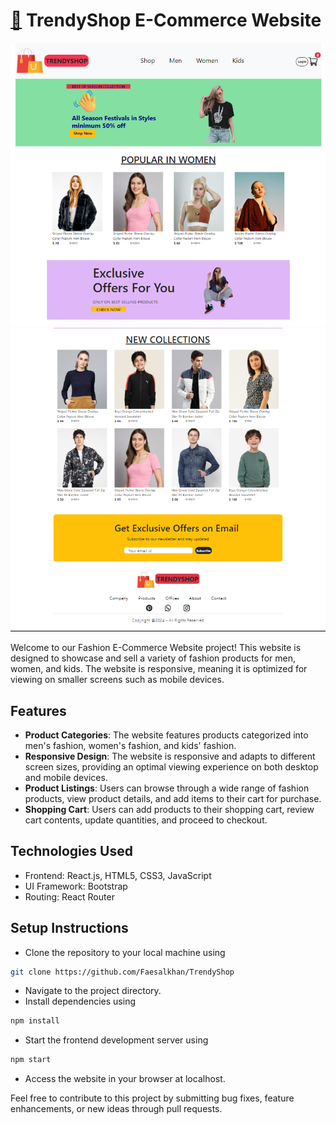 # [🔗](https://trendy-shop-xi.vercel.app/) TrendyShop E-Commerce Website

![Alt Text](src/Components/Assets/ecommerce.png)
![Alt Text](src/Components/Assets/ecommerce.2png.png)

Welcome to our Fashion E-Commerce Website project! This website is designed to showcase and sell a variety of fashion products for men, women, and kids. The website is responsive, meaning it is optimized for viewing on smaller screens such as mobile devices.

## Features

- **Product Categories**: The website features products categorized into men's fashion, women's fashion, and kids' fashion.
- **Responsive Design**: The website is responsive and adapts to different screen sizes, providing an optimal viewing experience on both desktop and mobile devices.
- **Product Listings**: Users can browse through a wide range of fashion products, view product details, and add items to their cart for purchase.
- **Shopping Cart**: Users can add products to their shopping cart, review cart contents, update quantities, and proceed to checkout.

## Technologies Used

- Frontend: React.js, HTML5, CSS3, JavaScript
- UI Framework: Bootstrap
- Routing: React Router

## Setup Instructions

- Clone the repository to your local machine using

```bash
git clone https://github.com/Faesalkhan/TrendyShop
```

- Navigate to the project directory.
- Install dependencies using

```bash
npm install
```

- Start the frontend development server using

```bash
npm start
```

- Access the website in your browser at localhost.

Feel free to contribute to this project by submitting bug fixes, feature enhancements, or new ideas through pull requests.
